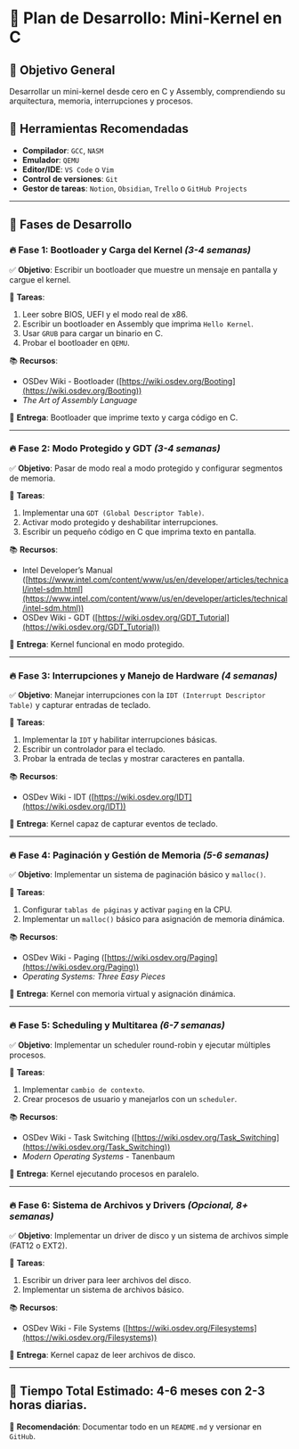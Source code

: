 # 📅 Plan de Desarrollo: Mini-Kernel en C

## 🎯 Objetivo General
Desarrollar un mini-kernel desde cero en C y Assembly, comprendiendo su arquitectura, memoria, interrupciones y procesos.

## 📌 Herramientas Recomendadas
- **Compilador**: `GCC`, `NASM`
- **Emulador**: `QEMU`
- **Editor/IDE**: `VS Code` o `Vim`
- **Control de versiones**: `Git`
- **Gestor de tareas**: `Notion`, `Obsidian`, `Trello` o `GitHub Projects`

---

## 📆 **Fases de Desarrollo**

### 🔥 **Fase 1: Bootloader y Carga del Kernel** *(3-4 semanas)*
✅ **Objetivo**: Escribir un bootloader que muestre un mensaje en pantalla y cargue el kernel.

📌 **Tareas**:
1. Leer sobre BIOS, UEFI y el modo real de x86.
2. Escribir un bootloader en Assembly que imprima `Hello Kernel`.
3. Usar `GRUB` para cargar un binario en C.
4. Probar el bootloader en `QEMU`.

📚 **Recursos**:
- OSDev Wiki - Bootloader ([https://wiki.osdev.org/Booting](https://wiki.osdev.org/Booting))
- *The Art of Assembly Language*

📌 **Entrega**: Bootloader que imprime texto y carga código en C.

---

### 🔥 **Fase 2: Modo Protegido y GDT** *(3-4 semanas)*
✅ **Objetivo**: Pasar de modo real a modo protegido y configurar segmentos de memoria.

📌 **Tareas**:
1. Implementar una `GDT (Global Descriptor Table)`.
2. Activar modo protegido y deshabilitar interrupciones.
3. Escribir un pequeño código en C que imprima texto en pantalla.

📚 **Recursos**:
- Intel Developer’s Manual ([https://www.intel.com/content/www/us/en/developer/articles/technical/intel-sdm.html](https://www.intel.com/content/www/us/en/developer/articles/technical/intel-sdm.html))
- OSDev Wiki - GDT ([https://wiki.osdev.org/GDT_Tutorial](https://wiki.osdev.org/GDT_Tutorial))

📌 **Entrega**: Kernel funcional en modo protegido.

---

### 🔥 **Fase 3: Interrupciones y Manejo de Hardware** *(4 semanas)*
✅ **Objetivo**: Manejar interrupciones con la `IDT (Interrupt Descriptor Table)` y capturar entradas de teclado.

📌 **Tareas**:
1. Implementar la `IDT` y habilitar interrupciones básicas.
2. Escribir un controlador para el teclado.
3. Probar la entrada de teclas y mostrar caracteres en pantalla.

📚 **Recursos**:
- OSDev Wiki - IDT ([https://wiki.osdev.org/IDT](https://wiki.osdev.org/IDT))

📌 **Entrega**: Kernel capaz de capturar eventos de teclado.

---

### 🔥 **Fase 4: Paginación y Gestión de Memoria** *(5-6 semanas)*
✅ **Objetivo**: Implementar un sistema de paginación básico y `malloc()`.

📌 **Tareas**:
1. Configurar `tablas de páginas` y activar `paging` en la CPU.
2. Implementar un `malloc()` básico para asignación de memoria dinámica.

📚 **Recursos**:
- OSDev Wiki - Paging ([https://wiki.osdev.org/Paging](https://wiki.osdev.org/Paging))
- *Operating Systems: Three Easy Pieces*

📌 **Entrega**: Kernel con memoria virtual y asignación dinámica.

---

### 🔥 **Fase 5: Scheduling y Multitarea** *(6-7 semanas)*
✅ **Objetivo**: Implementar un scheduler round-robin y ejecutar múltiples procesos.

📌 **Tareas**:
1. Implementar `cambio de contexto`.
2. Crear procesos de usuario y manejarlos con un `scheduler`.

📚 **Recursos**:
- OSDev Wiki - Task Switching ([https://wiki.osdev.org/Task_Switching](https://wiki.osdev.org/Task_Switching))
- *Modern Operating Systems* - Tanenbaum

📌 **Entrega**: Kernel ejecutando procesos en paralelo.

---

### 🔥 **Fase 6: Sistema de Archivos y Drivers** *(Opcional, 8+ semanas)*
✅ **Objetivo**: Implementar un driver de disco y un sistema de archivos simple (FAT12 o EXT2).

📌 **Tareas**:
1. Escribir un driver para leer archivos del disco.
2. Implementar un sistema de archivos básico.

📚 **Recursos**:
- OSDev Wiki - File Systems ([https://wiki.osdev.org/Filesystems](https://wiki.osdev.org/Filesystems))

📌 **Entrega**: Kernel capaz de leer archivos de disco.

---

## 🏁 **Tiempo Total Estimado**: **4-6 meses** con 2-3 horas diarias.

📌 **Recomendación**: Documentar todo en un `README.md` y versionar en `GitHub`.


